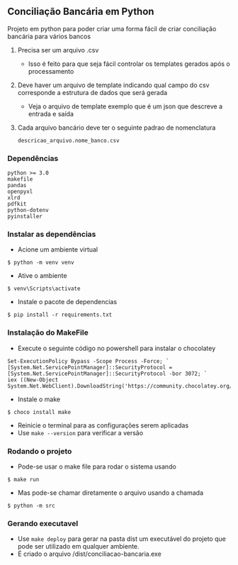 ## Conciliação Bancária em Python
Projeto em python para poder criar uma forma fácil de criar conciliação bancária para vários bancos
1. Precisa ser um arquivo .csv
   - Isso é feito para que seja fácil controlar os templates gerados após o processamento

2. Deve haver um arquivo de template indicando qual campo do csv corresponde a estrutura de dados que será gerada
   - Veja o arquivo de template exemplo que é um json que descreve a entrada e saída

3. Cada arquivo bancário deve ter o seguinte padrao de nomenclatura

   `descricao_arquivo.nome_banco.csv`

### Dependências
```
python >= 3.0
makefile
pandas
openpyxl
xlrd
pdfkit
python-dotenv
pyinstaller
```

### Instalar as dependências
* Acione um ambiente virtual
```
$ python -m venv venv
```

* Ative o ambiente
```
$ venv\Scripts\activate
```

* Instale o pacote de dependencias
```
$ pip install -r requirements.txt
```

### Instalação do MakeFile
* Execute o seguinte código no powershell para instalar o chocolatey
```
Set-ExecutionPolicy Bypass -Scope Process -Force; `
[System.Net.ServicePointManager]::SecurityProtocol = [System.Net.ServicePointManager]::SecurityProtocol -bor 3072; `
iex ((New-Object System.Net.WebClient).DownloadString('https://community.chocolatey.org/install.ps1'))
```

* Instale o make
```
$ choco install make
```

* Reinicie o terminal para as configurações serem aplicadas
* Use `make --version` para verificar a versão

### Rodando o projeto
* Pode-se usar o make file para rodar o sistema usando
```
$ make run
```

* Mas pode-se chamar diretamente o arquivo usando a chamada 
```
$ python -m src
```

### Gerando executavel
* Use `make deploy` para gerar na pasta dist um executável do projeto que pode ser utilizado em qualquer ambiente.
* É criado o arquivo /dist/conciliacao-bancaria.exe
